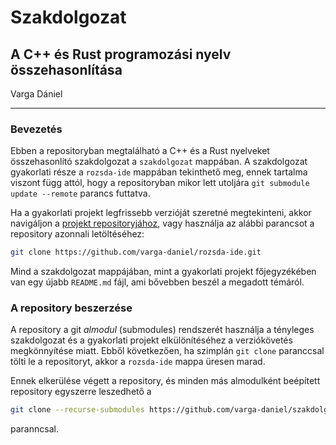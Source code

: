 # Szakdolgozat

## A C++ és Rust programozási nyelv összehasonlítása

Varga Dániel

---

### Bevezetés

Ebben a repositoryban megtalálható a C++ és a Rust nyelveket összehasonlító szakdolgozat a `szakdolgozat` mappában. A szakdolgozat gyakorlati része a `rozsda-ide` mappában tekinthető meg, ennek tartalma viszont függ attól, hogy a repositoryban mikor lett utoljára `git submodule update --remote` parancs futtatva.

Ha a gyakorlati projekt legfrissebb verzióját szeretné megtekinteni, akkor navigáljon a [projekt repositoryjához](https://github.com/varga-daniel/rozsda-ide), vagy használja az alábbi parancsot a repository azonnali letöltéséhez:

```bash
git clone https://github.com/varga-daniel/rozsda-ide.git
```

Mind a szakdolgozat mappájában, mint a gyakorlati projekt főjegyzékében van egy újabb `README.md` fájl, ami bővebben beszél a megadott témáról.

### A repository beszerzése

A repository a git *almodul* (submodules) rendszerét használja a tényleges szakdolgozat és a gyakorlati projekt elkülönítéséhez a verziókövetés megkönnyítése miatt. Ebből következően, ha szimplán `git clone` paranccsal tölti le a repositoryt, akkor a `rozsda-ide` mappa üresen marad.

Ennek elkerülése végett a repository, és minden más almodulként beépített repository egyszerre leszedhető a

```bash
git clone --recurse-submodules https://github.com/varga-daniel/szakdolgozat.git
```

paranncsal.